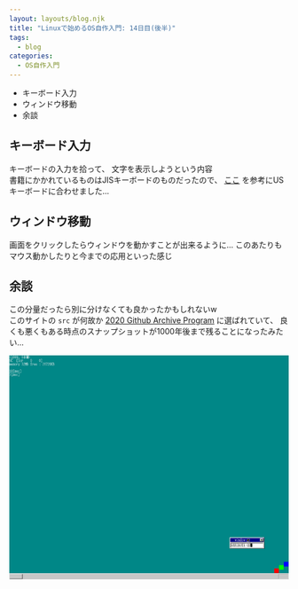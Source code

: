 ```yaml
---
layout: layouts/blog.njk
title: "Linuxで始めるOS自作入門: 14日目(後半)"
tags:
  - blog
categories:
  - OS自作入門
---
```


- キーボード入力
- ウィンドウ移動
- 余談

## キーボード入力
キーボードの入力を拾って、
文字を表示しようという内容  
書籍にかかれているものはJISキーボードのものだったので、
[ここ](https://wiki.osdev.org/Keyboard)
を参考にUSキーボードに合わせました...

## ウィンドウ移動
画面をクリックしたらウィンドウを動かすことが出来るように...
このあたりもマウス動かしたりと今までの応用といった感じ

## 余談
この分量だったら別に分けなくても良かったかもしれないw  
このサイトの `src` が何故か
[2020 Github Archive Program](https://archiveprogram.github.com/)
に選ばれていて、
良くも悪くもある時点のスナップショットが1000年後まで残ることになったみたい...

![OSの画像](os-14day.png)
